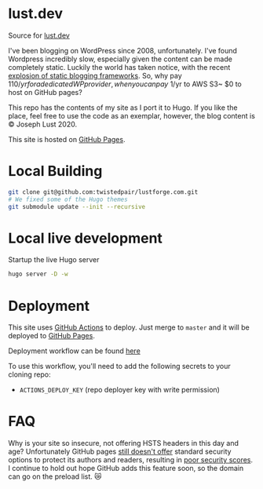 # lust.dev
Source for [lust.dev](https://lust.dev)

I've been blogging on WordPress since 2008, unfortunately. I've found Wordpress incredibly slow, especially given the content can be made completely static. Luckily the world has taken notice, with the recent [explosion of static blogging frameworks](https://www.staticgen.com/). So, why pay $110/yr for a dedicated WP provider, when you can pay ~$1/yr to AWS S3~ $0 to host on GitHub pages?

This repo has the contents of my site as I port it to Hugo. If you like the place, feel free to use the code as an exemplar, however, the blog content is &copy; Joseph Lust 2020.

This site is hosted on [GitHub Pages](https://pages.github.com/).

# Local Building

```bash
git clone git@github.com:twistedpair/lustforge.com.git
# We fixed some of the Hugo themes
git submodule update --init --recursive
```

# Local live development

Startup the live Hugo server

```bash
hugo server -D -w
```

# Deployment

This site uses [GitHub Actions](https://github.com/actions) to deploy. Just merge to `master` and it will be deployed to [GitHub Pages](https://pages.github.com/).

Deployment workflow can be found [here](.github/workflows/build-deploy-site.yml)

To use this workflow, you'll need to add the following secrets to your cloning repo:

- `ACTIONS_DEPLOY_KEY` (repo deployer key with write permission)


# FAQ

Why is your site so insecure, not offering HSTS headers in this day and age? Unfortunately GitHub pages [still doesn't offer](https://github.com/isaacs/github/issues/1249) standard security options to protect its authors and readers, resulting in [poor security scores](https://observatory.mozilla.org/analyze/lust.dev). I continue to hold out hope GitHub adds this feature soon, so the domain can go on the preload list. :crying_cat_face: 
